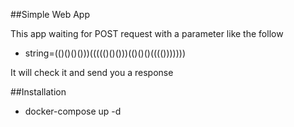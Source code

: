 ##Simple Web App

This app waiting for POST request with a parameter like the follow

- string=(()()()()))((((()()()))(()()()(((()))))))

It will check it and send you a response 

##Installation 

- docker-compose up -d